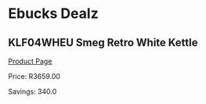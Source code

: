 
# Ebucks Dealz
## KLF04WHEU Smeg Retro White Kettle
[Product Page](https://www.ebucks.com/web/shop/productSelected.do?prodId=1155335449&catId=1157551679)

Price: R3659.00

Savings: 340.0


	